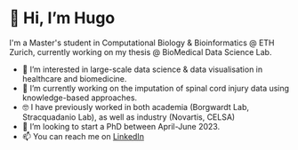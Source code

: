 # 👋 Hi, I’m Hugo

I'm a Master's student in Computational Biology & Bioinformatics @ ETH Zurich, currently working on my thesis @ BioMedical Data Science Lab.
- 👀 I’m interested in large-scale data science & data visualisation in healthcare and biomedicine.
- 🌱 I’m currently working on the imputation of spinal cord injury data using knowledge-based approaches.
- 🤓 I have previously worked in both academia (Borgwardt Lab, Stracquadanio Lab), as well as industry (Novartis, CELSA)
- 💞️ I’m looking to start a PhD between April-June 2023.
- 📫 You can reach me on [LinkedIn](www.linkedin.com/in/madgehugo)

<!---
madgehugo/madgehugo is a ✨ special ✨ repository because its `README.md` (this file) appears on your GitHub profile.
You can click the Preview link to take a look at your changes.
--->
